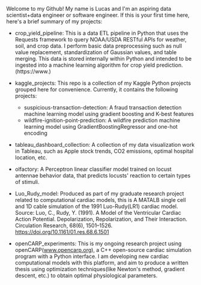 Welcome to my Github! My name is Lucas and I'm an aspiring data scientist+data engineer or software engineer. 
If this is your first time here, here's a brief summary of my projects:

- crop_yield_pipeline: This is a data ETL pipeline in Python that uses the Requests framework to query NOAA/USDA RESTful APIs for weather, soil, and crop data. 
I perform basic data preprocessing such as null value replacement, standardization of Gaussian values, and table merging. This data is stored internally within Python
and intended to be ingested into a machine learning algorithm for crop yield prediction. (https://www.)

- kaggle_projects: This repo is a collection of my Kaggle Python projects grouped here for convenience. Currently, it contains the following projects:
  - suspicious-transaction-detection: A fraud transaction detection machine learning model using gradient boosting and K-best features
  - wildfire-ignition-point-prediction: A wildfire prediction machine learning model using GradientBoostingRegressor and one-hot encoding

- tableau_dashboard_collection: A collection of my data visualization work in Tableau, such as Apple stock trends, CO2 emissions, optimal hospital location, etc.

- olfactory: A Perceptron linear classifier model trained on locust antennae behavior data, that predicts locusts' reaction to certain types of stimuli.

- Luo_Rudy_model: Produced as part of my graduate research project related to computational cardiac models, this is A MATALB single cell and 1D cable simulation of the 1991 Luo-Rudy(LR1) cardiac model.
Source: Luo, C., Rudy, Y. (1991). A Model of the Ventricular Cardiac Action Potential. Depolarization, Repolarization, and Their Interaction. Circulation Research, 68(6), 1501–1526. https://doi.org/10.1161/01.res.68.6.1501

- openCARP_experiments: This is my ongoing research project using openCARP(www.opencarp.org), a C++ open-source cardiac simulation program with a Python interface. I am developing new cardiac computational models
with this platform, and aim to produce a written thesis using optimization techniques(like Newton's method, gradient descent, etc.) to obtain optimal physiological parameters.
